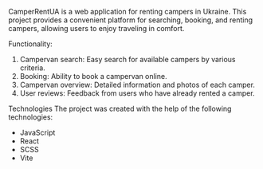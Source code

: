 CamperRentUA is a web application for renting campers in Ukraine. This project provides
a convenient platform for searching, booking, and renting campers, allowing
users to enjoy traveling in comfort.

Functionality:
1) Campervan search: Easy search for available campers by various
criteria.
2) Booking: Ability to book a campervan online. 
3) Campervan overview: Detailed information and photos of each camper.
4) User reviews: Feedback from users who have already rented a camper. 

Technologies The project was created with the help of the following technologies:
- JavaScript
- React
- SCSS
- Vite
